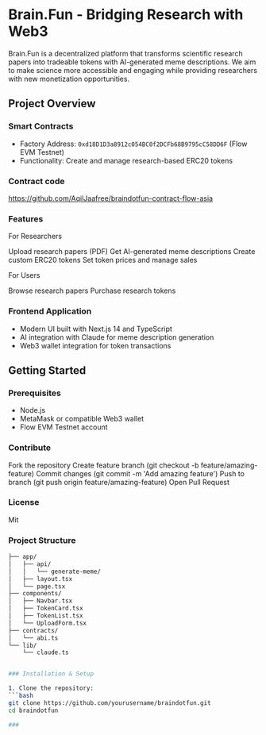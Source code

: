 # Brain.Fun - Bridging Research with Web3

Brain.Fun is a decentralized platform that transforms scientific research papers into tradeable tokens with AI-generated meme descriptions. We aim to make science more accessible and engaging while providing researchers with new monetization opportunities.

## Project Overview

### Smart Contracts
- Factory Address: `0xd18D1D3a8912c054BC0f2DCFb68B9795cC58DD6F` (Flow EVM Testnet)
- Functionality: Create and manage research-based ERC20 tokens

### Contract code
https://github.com/AqilJaafree/braindotfun-contract-flow-asia

### Features
For Researchers

Upload research papers (PDF)
Get AI-generated meme descriptions
Create custom ERC20 tokens
Set token prices and manage sales

For Users

Browse research papers
Purchase research tokens

### Frontend Application 
- Modern UI built with Next.js 14 and TypeScript
- AI integration with Claude for meme description generation
- Web3 wallet integration for token transactions

## Getting Started

### Prerequisites
- Node.js
- MetaMask or compatible Web3 wallet
- Flow EVM Testnet account

### Contribute
Fork the repository
Create feature branch (git checkout -b feature/amazing-feature)
Commit changes (git commit -m 'Add amazing feature')
Push to branch (git push origin feature/amazing-feature)
Open Pull Request

### License 
Mit 


### Project Structure
```bash
├── app/
│   ├── api/
│   │   └── generate-meme/
│   ├── layout.tsx
│   └── page.tsx
├── components/
│   ├── Navbar.tsx
│   ├── TokenCard.tsx
│   ├── TokenList.tsx
│   └── UploadForm.tsx
├── contracts/
│   └── abi.ts
└── lib/
    └── claude.ts


### Installation & Setup

1. Clone the repository:
```bash
git clone https://github.com/yourusername/braindotfun.git
cd braindotfun

###


